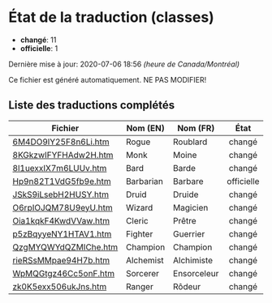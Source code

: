 # État de la traduction (classes)

 * **changé**: 11
 * **officielle**: 1


Dernière mise à jour: 2020-07-06 18:56 *(heure de Canada/Montréal)*

Ce fichier est généré automatiquement. NE PAS MODIFIER!
## Liste des traductions complétés

| Fichier   | Nom (EN)    | Nom (FR)    | État |
|-----------|-------------|-------------|:----:|
|[6M4DO9lY25F8n6Li.htm](classes/6M4DO9lY25F8n6Li.htm)|Rogue|Roublard|changé|
|[8KGkzwIFYFHAdw2H.htm](classes/8KGkzwIFYFHAdw2H.htm)|Monk|Moine|changé|
|[8l1uexxIX7m6LUUv.htm](classes/8l1uexxIX7m6LUUv.htm)|Bard|Barde|changé|
|[Hp9n82T1VdG5fb9e.htm](classes/Hp9n82T1VdG5fb9e.htm)|Barbarian|Barbare|officielle|
|[JSkS9iLsebH2HUSY.htm](classes/JSkS9iLsebH2HUSY.htm)|Druid|Druide|changé|
|[O6rpIOJQM78U9eyU.htm](classes/O6rpIOJQM78U9eyU.htm)|Wizard|Magicien|changé|
|[Oia1kqkF4KwdVVaw.htm](classes/Oia1kqkF4KwdVVaw.htm)|Cleric|Prêtre|changé|
|[p5zBqyyeNY1HTAV1.htm](classes/p5zBqyyeNY1HTAV1.htm)|Fighter|Guerrier|changé|
|[QzgMYQWYdQZMIChe.htm](classes/QzgMYQWYdQZMIChe.htm)|Champion|Champion|changé|
|[rieRSsMMpae94H7b.htm](classes/rieRSsMMpae94H7b.htm)|Alchemist|Alchimiste|changé|
|[WpMQGtgz46Cc5onF.htm](classes/WpMQGtgz46Cc5onF.htm)|Sorcerer|Ensorceleur|changé|
|[zk0K5exx506ukJns.htm](classes/zk0K5exx506ukJns.htm)|Ranger|Rôdeur|changé|
